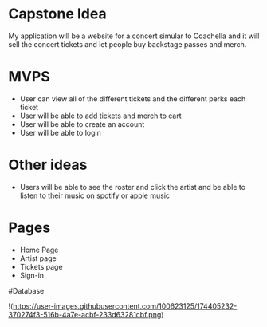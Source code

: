 # Capstone Idea 
My application  will be a website for a concert simular to Coachella and it will sell the concert tickets and let people buy backstage passes and merch. 

# MVPS
* User can view all of the different tickets and the different perks each ticket 
* User will be able to add tickets and merch to cart 
* User will be able to create an account 
* User will be able to login 

# Other ideas
* Users will be able to see the roster and click the artist and be able to listen to their music on spotify or apple music 



# Pages
* Home Page
* Artist page
* Tickets page 
* Sign-in

#Database

!(https://user-images.githubusercontent.com/100623125/174405232-370274f3-516b-4a7e-acbf-233d63281cbf.png)

